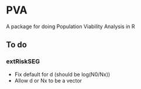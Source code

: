 PVA
===

A package for doing Population Viability Analysis in R


## To do
### extRiskSEG
* Fix default for d (should be log(N0/Nx))
* Allow d or Nx to be a vector
